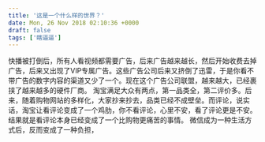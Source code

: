 ```yaml
---
title: '这是一个什么样的世界？'
date: Mon, 26 Nov 2018 02:10:36 +0000
draft: false
tags: ['瞎逼逼']
---
```


快播被打倒后，所有人看视频都需要广告，后来广告越来越长，然后开始收费去掉广告，后来又出现了VIP专属广告。这些广告公司后来又挤倒了迅雷，于是你看不带广告的数字内容的渠道又少了一个。现在这个广告公司联盟，越来越大，已经裹挟了越来越多的硬件厂商。 淘宝满足大众有两点，第一品类全，第二评价多。后来，随着购物网站的多样化，大家抄来抄去，品类已经不成壁垒。而评论，说实话，淘宝让看评论变成了一个鸡肋，你不看评论，心里不安，看了评论更是不安。结果就是看评论本身已经变成了一个比购物更痛苦的事情。 微信成为一种生活方式后，反而变成了一种负担，
